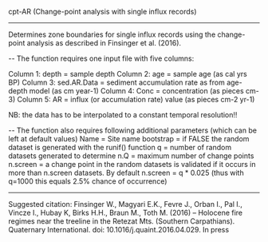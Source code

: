 cpt-AR
(Change-point analysis with single influx records)

-------------------------------------------------------------------------------------
Determines zone boundaries for single influx records using the change-point analysis
as described in Finsinger et al. (2016).

--
The function requires one input file with five columns:

Column 1: depth          =   sample depth
Column 2: age            =   sample age (as cal yrs BP)
Column 3: sed.AR.Data    =   sediment accumulation rate as from age-depth model (as cm year-1)
Column 4: Conc           =   concentration (as pieces cm-3)
Column 5: AR             =   influx (or accumulation rate) value (as pieces cm-2 yr-1)

NB: the data has to be interpolated to a constant temporal resolution!!

--
The function also requires following additional parameters
(which can be left at default values)
 Name      =   Site name
 bootstrap =   if FALSE the random dataset is generated with the runif() function
 q         =   number of random datasets generated to determine 
 n.Q       =   maximum number of change points
 n.screen  =   a change point in the random datasets is validated if it occurs in more than
                n.screen datasets. By default n.screen = q * 0.025 (thus with q=1000 this equals
                2.5% chance of occurrence) 

-------------------------------------------------------------------------------------
Suggested citation: Finsinger W., Magyari E.K., Fevre J., Orban I., Pal I., Vincze I., Hubay K,
                     Birks H.H., Braun M., Toth M.  (2016) – Holocene fire regimes near the treeline
                     in the Retezat Mts. (Southern Carpathians). Quaternary International.
                     doi: 10.1016/j.quaint.2016.04.029. In press
